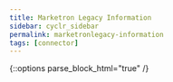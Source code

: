 ```yaml
---
title: Marketron Legacy Information
sidebar: cyclr_sidebar
permalink: marketronlegacy-information
tags: [connector]
---
```

{::options parse_block_html="true" /}
